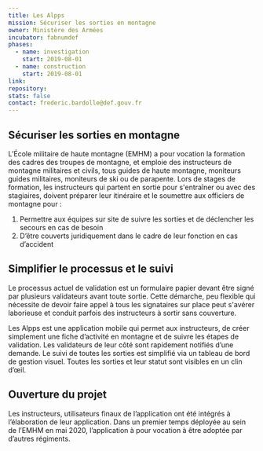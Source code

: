```yaml
---
title: Les Alpps
mission: Sécuriser les sorties en montagne
owner: Ministère des Armées
incubator: fabnumdef
phases:
  - name: investigation
    start: 2019-08-01
  - name: construction
    start: 2019-08-01
link:
repository:
stats: false
contact: frederic.bardolle@def.gouv.fr
---
```


## Sécuriser les sorties en montagne

L’École militaire de haute montagne (EMHM) a pour vocation la formation des cadres des troupes de montagne, et emploie des instructeurs de montagne militaires et civils, tous guides de haute montagne, moniteurs guides militaires, moniteurs de ski ou de parapente. Lors de stages de formation, les instructeurs qui partent en sortie pour s'entraîner ou avec des stagiaires, doivent préparer leur itinéraire et le soumettre aux officiers de montagne pour :

1. Permettre aux équipes sur site de suivre les sorties et de déclencher les secours en cas de besoin
2. D’être couverts juridiquement dans le cadre de leur fonction en cas d’accident

## Simplifier le processus et le suivi

Le processus actuel de validation est un formulaire papier devant être signé par plusieurs validateurs avant toute sortie. Cette démarche, peu flexible qui nécessite de devoir faire appel à tous les signataires sur place peut s'avérer laborieuse et conduit parfois des instructeurs à sortir sans couverture.

Les Alpps est une application mobile qui permet aux instructeurs, de créer simplement une fiche d’activité en montagne et de suivre les étapes de validation. Les validateurs de leur côté sont rapidement notifiés d’une demande. Le suivi de toutes les sorties est simplifié via un tableau de bord de gestion visuel. Toutes les sorties et leur statut sont visibles en un clin d’œil.


## Ouverture du projet

Les instructeurs, utilisateurs finaux de l’application ont été intégrés à l’élaboration de leur application.
Dans un premier temps déployée au sein de l’EMHM en mai 2020, l’application à pour vocation à être adoptée par d’autres régiments.
